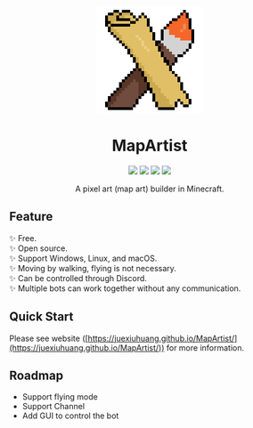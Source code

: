 <p align="center">
  <img src="icon/icon.png" />
</p>

<h1 align="center">MapArtist</h1>

<p align="center">
  <img src="https://img.shields.io/github/downloads/JueXiuHuang/MapArtist/total" />
  <img src="https://img.shields.io/github/last-commit/JueXiuHuang/MapArtist" />
  <img src="https://img.shields.io/github/v/release/JueXiuHuang/MapArtist" />
  <img src="https://img.shields.io/github/license/JueXiuHuang/MapArtist" />
</p>

<p align="center">
  A pixel art (map art) builder in Minecraft.
</p>

## Feature

:sparkles: Free.  
:sparkles: Open source.  
:sparkles: Support Windows, Linux, and macOS.  
:sparkles: Moving by walking, flying is not necessary.  
:sparkles: Can be controlled through Discord.  
:sparkles: Multiple bots can work together without any communication.  

## Quick Start

Please see website ([https://juexiuhuang.github.io/MapArtist/](https://juexiuhuang.github.io/MapArtist/)) for more information.

## Roadmap

- Support flying mode
- Support Channel
- Add GUI to control the bot
